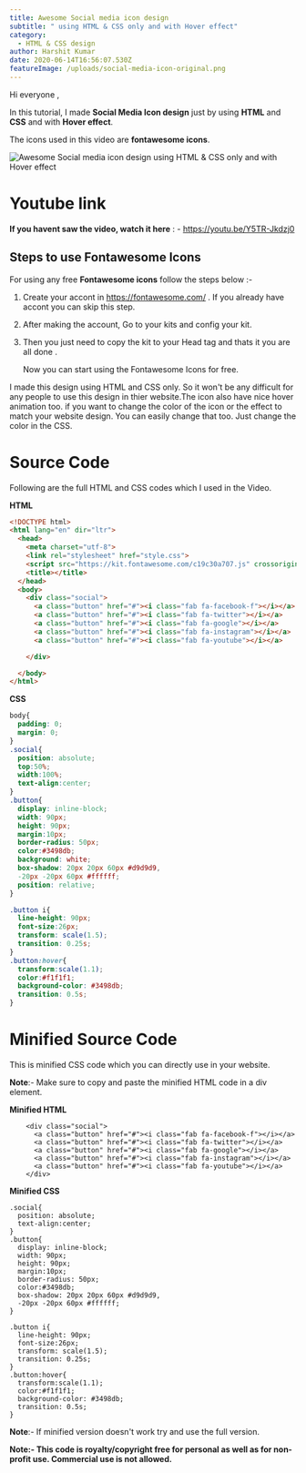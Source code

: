 ```yaml
---
title: Awesome Social media icon design
subtitle: " using HTML & CSS only and with Hover effect"
category:
  - HTML & CSS design
author: Harshit Kumar
date: 2020-06-14T16:56:07.530Z
featureImage: /uploads/social-media-icon-original.png
---
```

Hi everyone ,

In this tutorial, I made **Social Media Icon design** just by using **HTML** and **CSS** and with **Hover effect**.

The icons used in this video are  **fontawesome icons**.

![Awesome Social media icon design  using HTML & CSS only and with Hover effect](/uploads/social-media-icon-original.png "Awesome Social media icon design  using HTML & CSS only and with Hover effect")



# **Youtube link**

**If you havent saw the video, watch it here** : - https://youtu.be/Y5TR-Jkdzj0

## Steps to use Fontawesome Icons

 For using any free **Fontawesome icons** follow the steps below :-

1. Create your accont in <https://fontawesome.com/> . If  you already have accont you  can skip this step.
2. After making the account, Go to your kits and config your kit.
3. Then you just need to copy the kit to your Head tag and thats it you are all done .

   Now you can start using the Fontawesome Icons for free.

I made this design using HTML and CSS only. So it won't be any difficult for any people to use this design in thier website.The icon also have nice hover animation too. if you want to change the color of the icon or the effect to match your website design. You can easily change that too. Just change the color in the CSS.

# Source Code

Following are the full HTML and CSS codes which I used in the Video.

**HTML**

```html
<!DOCTYPE html>
<html lang="en" dir="ltr">
  <head>
    <meta charset="utf-8">
    <link rel="stylesheet" href="style.css">
    <script src="https://kit.fontawesome.com/c19c30a707.js" crossorigin="anonymous"></script>
    <title></title>
  </head>
  <body>
    <div class="social">
      <a class="button" href="#"><i class="fab fa-facebook-f"></i></a>
      <a class="button" href="#"><i class="fab fa-twitter"></i></a>
      <a class="button" href="#"><i class="fab fa-google"></i></a>
      <a class="button" href="#"><i class="fab fa-instagram"></i></a>
      <a class="button" href="#"><i class="fab fa-youtube"></i></a>

    </div>

  </body>
</html>
```

**CSS**

```css
body{
  padding: 0;
  margin: 0;
}
.social{
  position: absolute;
  top:50%;
  width:100%;
  text-align:center;
}
.button{
  display: inline-block;
  width: 90px;
  height: 90px;
  margin:10px;
  border-radius: 50px;
  color:#3498db;
  background: white;
  box-shadow: 20px 20px 60px #d9d9d9,
  -20px -20px 60px #ffffff;
  position: relative;
}

.button i{
  line-height: 90px;
  font-size:26px;
  transform: scale(1.5);
  transition: 0.25s;
}
.button:hover{
  transform:scale(1.1);
  color:#f1f1f1;
  background-color: #3498db;
  transition: 0.5s;
}
```

# Minified Source Code

This is minified CSS code which you can directly use in your website.

**Note**:- Make sure to copy and paste the minified HTML code in a div element.

**Minified HTML**

```
    <div class="social">
      <a class="button" href="#"><i class="fab fa-facebook-f"></i></a>
      <a class="button" href="#"><i class="fab fa-twitter"></i></a>
      <a class="button" href="#"><i class="fab fa-google"></i></a>
      <a class="button" href="#"><i class="fab fa-instagram"></i></a>
      <a class="button" href="#"><i class="fab fa-youtube"></i></a>
    </div>
```

**Minified CSS**

```
.social{
  position: absolute;
  text-align:center;
}
.button{
  display: inline-block;
  width: 90px;
  height: 90px;
  margin:10px;
  border-radius: 50px;
  color:#3498db;
  box-shadow: 20px 20px 60px #d9d9d9,
  -20px -20px 60px #ffffff;
}

.button i{
  line-height: 90px;
  font-size:26px;
  transform: scale(1.5);
  transition: 0.25s;
}
.button:hover{
  transform:scale(1.1);
  color:#f1f1f1;
  background-color: #3498db;
  transition: 0.5s;
}
```

**Note**:- If minified version doesn't work try and use the full version.

**Note:- This code is royalty/copyright free for personal as well as for non-profit use. Commercial use is not allowed.**